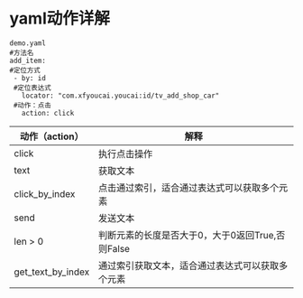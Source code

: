 # yaml动作详解

```
demo.yaml
#方法名
add_item:
#定位方式
 - by: id
 #定位表达式
   locator: "com.xfyoucai.youcai:id/tv_add_shop_car"
 #动作：点击
   action: click

```

| 动作（action）    | 解释                                             |
| ----------------- | ------------------------------------------------ |
| click             | 执行点击操作                                     |
| text              | 获取文本                                         |
| click_by_index    | 点击通过索引，适合通过表达式可以获取多个元素     |
| send              | 发送文本                                         |
| len > 0           | 判断元素的长度是否大于0，大于0返回True,否则False |
| get_text_by_index | 通过索引获取文本，适合通过表达式可以获取多个元素 |
